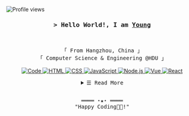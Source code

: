 <!-- https://github.com/Riadloc/ -->
<!-- April 15, 2021 -->
<!-- leave a STAR, if you like it ! -->

<!-- Profile Views Counter -->
![Profile views](https://gpvc.arturio.dev/Riadloc?v=3)

<!-- Intro  -->
<h3 align="center">
        <samp>&gt; Hello World!, I am
                <b><a target="_blank" href="https://codeink.cc/">Young</a></b>
        </samp>
</h3>
<br>

<p align="center">
        <!-- Organisation  -->
        <samp>
                「 From Hangzhou, China 」
                <br>
                「 Computer Science & Engineering @HDU 」
                <br>
                <br>
        </samp>
        <!-- Programming Languages -->
        <!-- Code logo -->
        <a href="https://github.com/Riadloc?tab=repositories" target="_blank"><img alt="Code"
                        src="https://img.shields.io/badge/-code-000000?style=flat-square&logo=Plex&logoColor=white">
        </a>
        <!-- HTML -->
        <a href="https://github.com/Riadloc?tab=repositories" target="_blank"><img alt="HTML"
                        src="https://img.shields.io/badge/-HTML-E34F26?style=flat-square&logo=HTML5&logoColor=white">
        </a>
        <!-- CSS  -->
        <a href="https://github.com/Riadloc?tab=repositories" target="_blank"><img alt="CSS"
                        src="https://img.shields.io/badge/-CSS-1572B6?style=flat-square&logo=CSS3&logoColor=white">
        </a>
        <!-- JavaScript -->
        <a href="https://github.com/Riadloc?tab=repositories" target="_blank"><img alt="JavaScript"
                        src="https://img.shields.io/badge/-JavaScript-F7DF1E?style=flat-square&logo=JavaScript&logoColor=white">
        </a>
        <!-- Node.js -->
        <a href="https://github.com/Riadloc?tab=repositories" target="_blank"><img alt="Node.js"
                        src="https://img.shields.io/badge/-Node.js-339933?style=flat-square&logo=Node.js&logoColor=white">
        </a>
        <!-- Vue -->
        <a href="https://github.com/Riadloc?tab=repositories" target="_blank"><img alt="Vue"
                        src="https://img.shields.io/badge/-Vue-4FC08D?style=flat-square&logo=Vue.js&logoColor=white">
        </a>
        <!-- React -->
        <a href="https://github.com/Riadloc?tab=repositories" target="_blank"><img alt="React"
                        src="https://img.shields.io/badge/-React-61DAFB?style=flat-square&logo=React&logoColor=white">
        </a>
</p>

<!-- Details Section-->
<details align="center">
    <summary> <samp>&#9776; Read More</samp></summary>
    <p align="center">
        <br>
        <!-- Activity Widget -->
        <img alt="Riadloc's GitHub Stats"
                src="https://github-readme-stats.vercel.app/api?username=Riadloc&show_icons=true&theme=vue" />
        <br>
        <!-- Social Links -->
        <p>Find me on</p>
        <!-- Gmail -->
        <a href="mailto:wanggle55@gmail.com" target="_blank"><img alt="Gmail"
                src="https://img.shields.io/badge/-Gmail-EA4335?style=flat-square&logo=Gmail&logoColor=white">
        </a>
        <!-- Bilibili -->
        <a href="https://www.bilibili.com" target="_blank"><img alt="Bilibili"
                src="https://img.shields.io/badge/-Bilibili-00A1D6?style=flat-square&logo=Bilibili&logoColor=white">
        </a>
    </p>
</details>
<br>

<!-- Footer -->
<samp>
    <p align="center">
        ════ ⋆★⋆ ════
        <br>
        "Happy Coding👨‍💻!"
    </p>
</samp>
